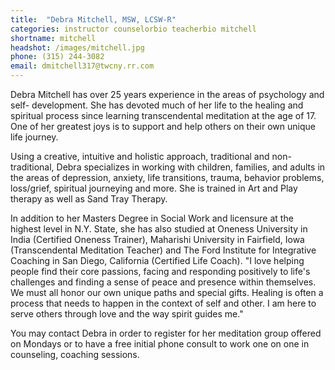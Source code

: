 ```yaml
---
title:  "Debra Mitchell, MSW, LCSW-R"
categories: instructor counselorbio teacherbio mitchell
shortname: mitchell
headshot: /images/mitchell.jpg
phone: (315) 244-3082
email: dmitchell317@twcny.rr.com
---
```

Debra Mitchell has over 25 years experience in the areas of psychology and self- development.  She has devoted much of her life to the healing and spiritual process since learning transcendental meditation at the age of 17.  One of her greatest joys is to support and help others on their own unique life journey.

Using a creative, intuitive and holistic approach, traditional and non-traditional, Debra specializes in working with children, families, and adults in the areas of depression, anxiety, life transitions, trauma, behavior problems, loss/grief, spiritual journeying and more.  She is trained in Art and Play therapy as well as Sand Tray Therapy.  

In addition to her Masters Degree in Social Work and licensure at the highest level in N.Y. State, she has also studied at Oneness University in India (Certified Oneness Trainer), Maharishi University in Fairfield, Iowa (Transcendental Meditation Teacher) and The Ford Institute for Integrative Coaching in San Diego, California (Certified Life Coach).  "I love helping people find their core passions, facing and responding positively to life's challenges and finding a sense of peace and presence within themselves.  We must all honor our own unique paths and special gifts. Healing is often a process that needs to happen in the context of self and other. I am here to serve others through love and the way spirit guides me."

You may contact Debra in order to register for her meditation group offered on Mondays or to have a free initial phone consult to work one on one in counseling, coaching sessions.
